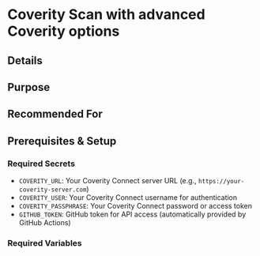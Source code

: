 # Coverity Scan with advanced Coverity options                                                                                                                                                                                                        
                                                                                                                                                                                                                                                   
## Details                                                                                                                                                                                                                                         
                                                                                                                                                                                             
                                                                                                                                                                                                                                                   
## Purpose                                                                                                                                                                                                                                         
        
                                                                                                                                                                                                                                                   
## Recommended For                                                                                                                                                                                                                                 
                                                                                                                                                                                     
                                                                                                                                                                                                                                                   
## Prerequisites & Setup                                                                                                                                                                                                                           
                                                                                                                                                                                                                                                   
### Required Secrets                                                                                                                                                                                                                               
- `COVERITY_URL`: Your Coverity Connect server URL (e.g., `https://your-coverity-server.com`)                                                                                                                                                      
- `COVERITY_USER`: Your Coverity Connect username for authentication                                                                                                                                                                               
- `COVERITY_PASSPHRASE`: Your Coverity Connect password or access token                                                                                                                                                                            
- `GITHUB_TOKEN`: GitHub token for API access (automatically provided by GitHub Actions)                                                                                                                                                           
                                                                                                                                                                                                                                                   
### Required Variables 
